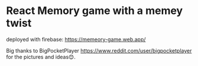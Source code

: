 # React Memory game with a memey twist
deployed with firebase: https://memeory-game.web.app/

Big thanks to BigPocketPlayer https://www.reddit.com/user/bigpocketplayer for the pictures and ideas😊.